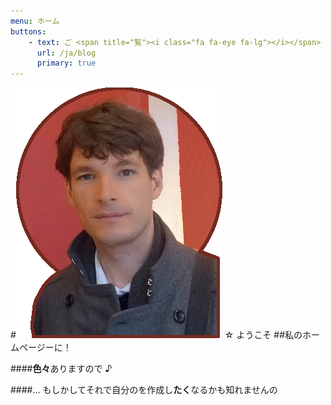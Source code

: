 ```yaml
---
menu: ホーム
buttons:
    - text: ご <span title="覧"><i class="fa fa-eye fa-lg"></i></span> ください
      url: /ja/blog
      primary: true
---
```


#[![私](front-page.png?resize=110,133.6 "私は誰か")](/about) <style> h1, h2 {font-family: Yu Gothic UI !important} h1 {letter-spacing: 2px; margin-bottom: 18px} h2 {letter-spacing: -1px; margin-bottom: 18px}</style>☆ ようこそ
##私のホームページーに！

####**色々**ありますので ♪

####... もしかしてそれで自分のを作成し**たく**なるかも知れませんの